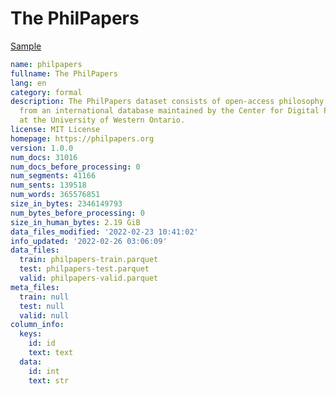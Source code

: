 # The PhilPapers
 
[Sample](../sample/philpapers.txt)
 
<!-- MARKDOWN-AUTO-DOCS:START (CODE:src=../../../ekorpkit/resources/corpora/philpapers.yaml) -->
<!-- The below code snippet is automatically added from ../../../ekorpkit/resources/corpora/philpapers.yaml -->
```yaml
name: philpapers
fullname: The PhilPapers
lang: en
category: formal
description: The PhilPapers dataset consists of open-access philosophy publications
  from an international database maintained by the Center for Digital Phi- losophy
  at the University of Western Ontario.
license: MIT License
homepage: https://philpapers.org
version: 1.0.0
num_docs: 31016
num_docs_before_processing: 0
num_segments: 41166
num_sents: 139518
num_words: 365576851
size_in_bytes: 2346149793
num_bytes_before_processing: 0
size_in_human_bytes: 2.19 GiB
data_files_modified: '2022-02-23 10:41:02'
info_updated: '2022-02-26 03:06:09'
data_files:
  train: philpapers-train.parquet
  test: philpapers-test.parquet
  valid: philpapers-valid.parquet
meta_files:
  train: null
  test: null
  valid: null
column_info:
  keys:
    id: id
    text: text
  data:
    id: int
    text: str
```
<!-- MARKDOWN-AUTO-DOCS:END -->
